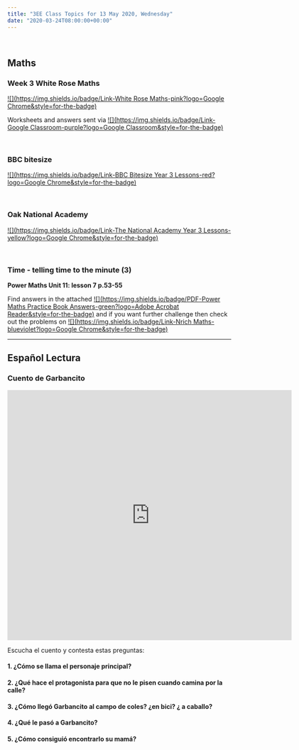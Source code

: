 ```yaml
---
title: "3EE Class Topics for 13 May 2020, Wednesday"
date: "2020-03-24T08:00:00+00:00"
---
```


&nbsp;

## Maths

### Week 3 White Rose Maths 
[![](https://img.shields.io/badge/Link-White Rose Maths-pink?logo=Google Chrome&style=for-the-badge)](https://whiterosemaths.com/homelearning/year-3/)

Worksheets and answers sent via [![](https://img.shields.io/badge/Link-Google Classroom-purple?logo=Google Classroom&style=for-the-badge)](https://classroom.google.com)

<br>

### BBC bitesize 
[![](https://img.shields.io/badge/Link-BBC Bitesize Year 3 Lessons-red?logo=Google Chrome&style=for-the-badge)](https://www.bbc.co.uk/bitesize/tags/zmyxxyc/year-3-lessons/)

<br>

### Oak National Academy 
[![](https://img.shields.io/badge/Link-The National Academy Year 3 Lessons-yellow?logo=Google Chrome&style=for-the-badge)](https://www.thenational.academy/online-classroom/year-3/#schedule)

<br>

### Time - telling time to the minute (3)

**Power Maths Unit 11: lesson 7 p.53-55**

Find answers in the attached [![](https://img.shields.io/badge/PDF-Power Maths Practice Book Answers-green?logo=Adobe Acrobat Reader&style=for-the-badge)](/docs/powermaths/y3/pm_y3_u11_practicebookanswers.pdf) and if you want further challenge then check out the problems on [![](https://img.shields.io/badge/Link-Nrich Maths-blueviolet?logo=Google Chrome&style=for-the-badge)](https://nrich.maths.org)

<hr>

## Español Lectura

### Cuento de Garbancito

<iframe src="https://player.vimeo.com/video/417608228" width="640" height="564" frameborder="0" allow="autoplay; fullscreen" allowfullscreen></iframe>

Escucha el cuento y contesta estas preguntas:

#### 1. ¿Cómo se llama el personaje principal?

#### 2. ¿Qué hace el protagonista para que no le pisen cuando camina por la calle?

#### 3. ¿Cómo llegó Garbancito al campo de coles? ¿en bici? ¿ a caballo?

#### 4. ¿Qué le pasó a Garbancito?

#### 5. ¿Cómo consiguió encontrarlo su mamá?


<br/>
<br/>

